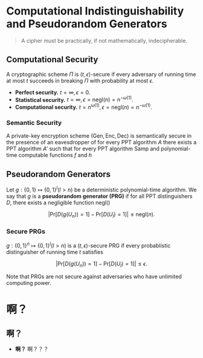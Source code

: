 # Computational Indistinguishability and Pseudorandom Generators

> A cipher must be practically, if not mathematically, indecipherable.

## Computational Security

A cryptographic scheme $\Pi$ is $(t,\epsilon)$-secure if every adversary of running time at most $t$ succeeds in breaking $\Pi$ with probability at most $\epsilon$.

- **Perfect security.** $t = \infty, \epsilon = 0$.
- **Statistical security.** $t = \infty, \epsilon = \mathrm{negl}(n) = n^{-\omega(1)}$.
- **Computational security.** $t = n^{\omega(1)}, \epsilon = \mathrm{negl}(n) = n^{-\omega(1)}$.

### Semantic Security

A private-key encryption scheme $(\mathrm{Gen}, \mathrm{Enc}, \mathrm{Dec})$ is semantically secure in the presence of an eavesdropper of for every PPT algorithm $A$ there exists a PPT algorithm $A'$ such that for every PPT algorithm $\mathrm{Samp}$ and polynomial-time computable functions $f$ and $h$

## Pseudorandom Generators

Let $g: \{0, 1\} \mapsto \{0, 1\}^l (l > n)$ be a deterministic polynomial-time algorithm. We say that $g$ is a **pseudorandom generator (PRG)** if for all PPT distinguishers $D$, there exists a negligible function $\mathrm{negl}()$

$$ |\mathrm{Pr}[D(g(U_n)) = 1] - \mathrm{Pr}[D(U_l) = 1]| \le \mathrm{negl}(n). $$

### Secure PRGs

$g: \{ 0, 1 \}^n \mapsto \{0,1\}^l (l > n)$ is a $(t,\epsilon)$-secure PRG if every probablistic distinguisher of running time $t$ satisfies

$$ | \mathrm{Pr}[D(g(U_n)) = 1] - \mathrm{Pr}[D(U_l) = 1] | \le \epsilon. $$

Note that PRGs are not secure against adversaries who have unlimited computing power.

# 啊？

## 啊？

- **啊？** 啊？？？
